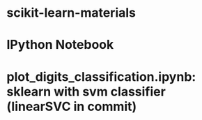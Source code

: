 # scikit-learn-materials
# IPython Notebook

# plot_digits_classification.ipynb: sklearn with svm classifier (linearSVC in commit)
